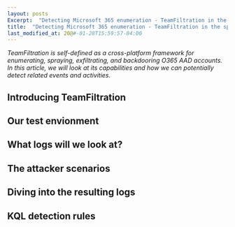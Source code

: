 ```yaml
---
layout: posts
Excerpt:  "Detecting Microsoft 365 enumeration - TeamFiltration in the spotlight"
title:  "Detecting Microsoft 365 enumeration - TeamFiltration in the spotlight"
last_modified_at: 20@#-01-28T15:59:57-04:00
---
```


*TeamFiltration is self-defined as a cross-platform framework for enumerating, spraying, exfiltrating, and backdooring O365 AAD accounts. 
In this article, we will look at its capabilities and how we can potentially detect related events and activities.*


## Introducing TeamFiltration

## Our test envionment

## What logs will we look at?

## The attacker scenarios 

## Diving into the resulting logs

## KQL detection rules 
